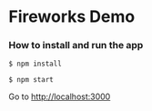 # Fireworks Demo

### How to install and run the app

```
$ npm install
```

```
$ npm start
```

Go to [http://localhost:3000](http://localhost:3000/ "Fireworks Demo")
